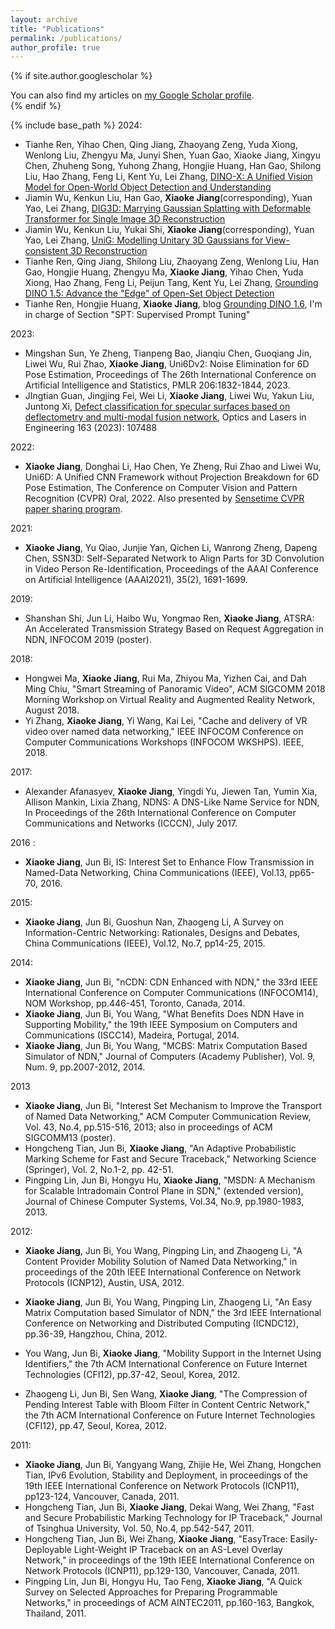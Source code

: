 ```yaml
---
layout: archive
title: "Publications"
permalink: /publications/
author_profile: true
---
```


{% if site.author.googlescholar %}
  <div class="wordwrap">You can also find my articles on <a href="{{site.author.googlescholar}}">my Google Scholar profile</a>.</div>
{% endif %}

{% include base_path %}
2024:
- Tianhe Ren, Yihao Chen, Qing Jiang, Zhaoyang Zeng, Yuda Xiong, Wenlong Liu, Zhengyu Ma, Junyi Shen, Yuan Gao, Xiaoke Jiang, Xingyu Chen, Zhuheng Song, Yuhong Zhang, Hongjie Huang, Han Gao, Shilong Liu, Hao Zhang, Feng Li, Kent Yu, Lei Zhang, [DINO-X: A Unified Vision Model for Open-World Object Detection and Understanding](https://arxiv.org/abs/2411.14347)
- Jiamin Wu, Kenkun Liu, Han Gao, **Xiaoke Jiang**(corresponding), Yuan Yao, Lei Zhang, [DIG3D: Marrying Gaussian Splatting with Deformable Transformer for Single Image 3D Reconstruction](https://kenkunliu.github.io/DIG3D/)
- Jiamin Wu, Kenkun Liu, Yukai Shi, **Xiaoke Jiang**(corresponding), Yuan Yao, Lei Zhang, [UniG: Modelling Unitary 3D Gaussians for View-consistent 3D Reconstruction](https://kenkunliu.github.io/UniG/)
- Tianhe Ren, Qing Jiang, Shilong Liu, Zhaoyang Zeng, Wenlong Liu, Han Gao, Hongjie Huang, Zhengyu Ma, **Xiaoke Jiang**, Yihao Chen, Yuda Xiong, Hao Zhang, Feng Li, Peijun Tang, Kent Yu, Lei Zhang, [Grounding DINO 1.5: Advance the "Edge" of Open-Set Object Detection](https://arxiv.org/abs/2405.10300)
- Tianhe Ren, Hongjie Huang, **Xiaoke Jiang**, blog [Grounding DINO 1.6](https://deepdataspace.com/blog/6), I'm in charge of Section "SPT: Supervised Prompt Tuning"

2023:
- Mingshan Sun, Ye Zheng, Tianpeng Bao, Jianqiu Chen, Guoqiang Jin, Liwei Wu, Rui Zhao, **Xiaoke Jiang**, Uni6Dv2: Noise Elimination for 6D Pose Estimation, Proceedings of The 26th International Conference on Artificial Intelligence and Statistics, PMLR 206:1832-1844, 2023.
- JIngtian Guan, Jingjing Fei, Wei Li, **Xiaoke Jiang**, Liwei Wu, Yakun Liu, Juntong Xi, [Defect classification for specular surfaces based on deflectometry and multi-modal fusion network](https://www.sciencedirect.com/science/article/pii/S0143816623000179), Optics and Lasers in Engineering 163 (2023): 107488

2022: 
- **Xiaoke Jiang**, Donghai Li, Hao Chen, Ye Zheng, Rui Zhao and Liwei Wu, Uni6D: A Unified CNN Framework without Projection Breakdown for 6D Pose Estimation, The Conference on Computer Vision and Pattern Recognition (CVPR) Oral, 2022. Also presented by [Sensetime CVPR paper sharing program](https://zhuanlan.zhihu.com/p/525023076).

2021:
- **Xiaoke Jiang**, Yu Qiao, Junjie Yan, Qichen Li, Wanrong Zheng, Dapeng Chen, SSN3D: Self-Separated Network to Align Parts for 3D Convolution in Video Person Re-Identification, Proceedings of the AAAI Conference on Artificial Intelligence (AAAI2021), 35(2), 1691-1699.

2019: 
- Shanshan Shi, Jun Li, Haibo Wu, Yongmao Ren, **Xiaoke Jiang**, ATSRA: An Accelerated Transmission Strategy Based on Request Aggregation in NDN, INFOCOM 2019 (poster).

2018:
- Hongwei Ma, **Xiaoke Jiang**, Rui Ma, Zhiyou Ma, Yizhen Cai, and Dah Ming Chiu, "Smart Streaming of Panoramic Video", ACM SIGCOMM 2018 Morning Workshop on Virtual Reality and Augmented Reality Network, August 2018.
- Yi Zhang, **Xiaoke Jiang**, Yi Wang, Kai Lei, "Cache and delivery of VR video over named data networking," IEEE INFOCOM Conference on Computer Communications Workshops (INFOCOM WKSHPS). IEEE, 2018.

2017: 
- Alexander Afanasyev, **Xiaoke Jiang**, Yingdi Yu, Jiewen Tan, Yumin Xia, Allison Mankin, Lixia Zhang, NDNS: A DNS-Like Name Service for NDN, In Proceedings of the 26th International Conference on Computer Communications and Networks (ICCCN), July 2017.

2016 :
- **Xiaoke Jiang**, Jun Bi, IS: Interest Set to Enhance Flow Transmission in Named-Data Networking, China Communications (IEEE), Vol.13, pp65-70, 2016.

2015: 
- **Xiaoke Jiang**, Jun Bi, Guoshun Nan, Zhaogeng Li, A Survey on Information-Centric Networking: Rationales, Designs and Debates, China Communications (IEEE), Vol.12, No.7, pp14-25, 2015.

2014:
- **Xiaoke Jiang**, Jun Bi, "nCDN: CDN Enhanced with NDN," the 33rd IEEE International Conference on Computer Communications (INFOCOM14), NOM Workshop, pp.446-451, Toronto, Canada, 2014.
- **Xiaoke Jiang**, Jun Bi, You Wang, "What Benefits Does NDN Have in Supporting Mobility," the 19th IEEE Symposium on Computers and Communications (ISCC14), Madeira, Portugal, 2014.
- **Xiaoke Jiang**, Jun Bi, You Wang, "MCBS: Matrix Computation Based Simulator of NDN," Journal of Computers (Academy Publisher), Vol. 9, Num. 9, pp.2007-2012, 2014.

2013
- **Xiaoke Jiang**, Jun Bi, "Interest Set Mechanism to Improve the Transport of Named Data Networking," ACM Computer Communication Review, Vol. 43, No.4, pp.515-516, 2013; also in proceedings of ACM SIGCOMM13 (poster).
- Hongcheng Tian, Jun Bi, **Xiaoke Jiang**, "An Adaptive Probabilistic Marking Scheme for Fast and Secure Traceback," Networking Science (Springer), Vol. 2, No.1-2, pp. 42-51.
- Pingping Lin, Jun Bi, Hongyu Hu, **Xiaoke Jiang**, "MSDN: A Mechanism for Scalable Intradomain Control Plane in SDN," (extended version), Journal of Chinese Computer Systems, Vol.34, No.9, pp.1980-1983, 2013.


2012:
- **Xiaoke Jiang**, Jun Bi, You Wang, Pingping Lin, and Zhaogeng Li, "A Content Provider Mobility Solution of Named Data Networking," in proceedings of the 20th IEEE International Conference on Network Protocols (ICNP12), Austin, USA, 2012.

- **Xiaoke Jiang**, Jun Bi, You Wang, Pingping Lin, Zhaogeng Li, "An Easy Matrix Computation based Simulator of NDN," the 3rd IEEE International Conference on Networking and Distributed Computing (ICNDC12), pp.36-39, Hangzhou, China, 2012.

- You Wang, Jun Bi, **Xiaoke Jiang**, "Mobility Support in the Internet Using Identifiers," the 7th ACM International Conference on Future Internet Technologies (CFI12), pp.37-42, Seoul, Korea, 2012.

- Zhaogeng Li, Jun Bi, Sen Wang, **Xiaoke Jiang**, "The Compression of Pending Interest Table with Bloom Filter in Content Centric Network," the 7th ACM International Conference on Future Internet Technologies (CFI12), pp.47, Seoul, Korea, 2012.
 
2011:
- **Xiaoke Jiang**, Jun Bi, Yangyang Wang, Zhijie He, Wei Zhang, Hongchen Tian, IPv6 Evolution, Stability and Deployment, in proceedings of the 19th IEEE International Conference on Network Protocols (ICNP11), pp123-124, Vancouver, Canada, 2011.
- Hongcheng Tian, Jun Bi, **Xiaoke Jiang**, Dekai Wang, Wei Zhang, "Fast and Secure Probabilistic Marking Technology for IP Traceback," Journal of Tsinghua University, Vol. 50, No.4, pp.542-547, 2011.
- Hongcheng Tian, Jun Bi, Wei Zhang, **Xiaoke Jiang**, "EasyTrace: Easily-Deployable Light-Weight IP Traceback on an AS-Level Overlay Network," in proceedings of the 19th IEEE International Conference on Network Protocols (ICNP11), pp.129-130, Vancouver, Canada, 2011.
- Pingping Lin, Jun Bi, Hongyu Hu, Tao Feng, **Xiaoke Jiang**, "A Quick Survey on Selected Approaches for Preparing Programmable Networks," in proceedings of ACM AINTEC2011, pp.160-163, Bangkok, Thailand, 2011.